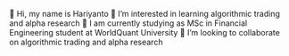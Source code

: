 👋 Hi, my name is Hariyanto
👀 I’m interested in learning algorithmic trading and alpha research
🌱 I am currently studying as MSc in Financial Engineering student at WorldQuant University
💞️ I’m looking to collaborate on algorithmic trading and alpha research

<!---
alpha168hariyanto/alpha168hariyanto is a ✨ special ✨ repository because its `README.md` (this file) appears on your GitHub profile.
You can click the Preview link to take a look at your changes.
--->
